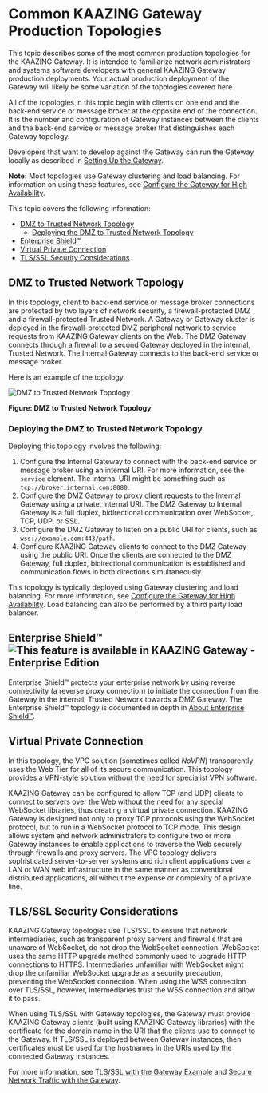 Common KAAZING Gateway Production Topologies
========================================================================

This topic describes some of the most common production topologies for the KAAZING Gateway. It is intended to familiarize network administrators and systems software developers with general KAAZING Gateway production deployments. Your actual production deployment of the Gateway will likely be some variation of the topologies covered here.

All of the topologies in this topic begin with clients on one end and the back-end service or message broker at the opposite end of the connection. It is the number and configuration of Gateway instances between the clients and the back-end service or message broker that distinguishes each Gateway topology.

Developers that want to develop against the Gateway can run the Gateway locally as described in [Setting Up the Gateway](../about/setup-guide.md).

**Note:** Most topologies use Gateway clustering and load balancing. For information on using these features, see [Configure the Gateway for High Availability](../high-availability/o_high_availability.md).

This topic covers the following information:

-   [DMZ to Trusted Network Topology](#dmz-to-trusted-network-topology)
    -   [Deploying the DMZ to Trusted Network Topology](#deploying-the-dmz-to-trusted-network-topology)
-   [Enterprise Shield™](#enterprise-shield--)
-   [Virtual Private Connection](#virtual-private-connection)
-   [TLS/SSL Security Considerations](#tlsssl-security-considerations)

DMZ to Trusted Network Topology
-------------------------------------------------------------

In this topology, client to back-end service or message broker connections are protected by two layers of network security, a firewall-protected DMZ and a firewall-protected Trusted Network. A Gateway or Gateway cluster is deployed in the firewall-protected DMZ peripheral network to service requests from KAAZING Gateway clients on the Web. The DMZ Gateway connects through a firewall to a second Gateway deployed in the internal, Trusted Network. The Internal Gateway connects to the back-end service or message broker.

Here is an example of the topology.

![DMZ to Trusted Network Topology](../images/f-dmz-trusted-top.png)

**Figure: DMZ to Trusted Network Topology**

### <a name="Deploy_DMZ_to_Internal"></a>Deploying the DMZ to Trusted Network Topology

Deploying this topology involves the following:

1.  Configure the Internal Gateway to connect with the back-end service or message broker using an internal URI. For more information, see the `service` element. The internal URI might be something such as `tcp://broker.internal.com:8080`.
2.  Configure the DMZ Gateway to proxy client requests to the Internal Gateway using a private, internal URI. The DMZ Gateway to Internal Gateway is a full duplex, bidirectional communication over WebSocket, TCP, UDP, or SSL.
3.  Configure the DMZ Gateway to listen on a public URI for clients, such as `wss://example.com:443/path`.
4.  Configure KAAZING Gateway clients to connect to the DMZ Gateway using the public URI. Once the clients are connected to the DMZ Gateway, full duplex, bidirectional communication is established and communication flows in both directions simultaneously.

This topology is typically deployed using Gateway clustering and load balancing. For more information, see [Configure the Gateway for High Availability](../high-availability/o_high_availability.md). Load balancing can also be performed by a third party load balancer.

Enterprise Shield™  ![This feature is available in KAAZING Gateway - Enterprise Edition](../images/enterprise-feature.png)
---------------------------------------------------------------------

Enterprise Shield™ protects your enterprise network by using reverse connectivity (a reverse proxy connection) to initiate the connection from the Gateway in the internal, Trusted Network towards a DMZ Gateway. The Enterprise Shield™ topology is documented in depth in [About Enterprise Shield™](../enterprise-shield/o_enterprise_shield_checklist.md#about-enterprise-shield).

Virtual Private Connection
--------------------------------------------

In this topology, the VPC solution (sometimes called *NoVPN*) transparently uses the Web Tier for all of its secure communication. This topology provides a VPN-style solution without the need for specialist VPN software.

KAAZING Gateway can be configured to allow TCP (and UDP) clients to connect to servers over the Web without the need for any special WebSocket libraries, thus creating a virtual private connection. KAAZING Gateway is designed not only to proxy TCP protocols using the WebSocket protocol, but to run in a WebSocket protocol to TCP mode. This design allows system and network administrators to configure two or more Gateway instances to enable applications to traverse the Web securely through firewalls and proxy servers. The VPC topology delivers sophisticated server-to-server systems and rich client applications over a LAN or WAN web infrastructure in the same manner as conventional distributed applications, all without the expense or complexity of a private line.

TLS/SSL Security Considerations
-------------------------------------------------

KAAZING Gateway topologies use TLS/SSL to ensure that network intermediaries, such as transparent proxy servers and firewalls that are unaware of WebSocket, do not drop the WebSocket connection. WebSocket uses the same HTTP upgrade method commonly used to upgrade HTTP connections to HTTPS. Intermediaries unfamiliar with WebSocket might drop the unfamiliar WebSocket upgrade as a security precaution, preventing the WebSocket connection. When using the WSS connection over TLS/SSL, however, intermediaries trust the WSS connection and allow it to pass.

When using TLS/SSL with Gateway topologies, the Gateway must provide KAAZING Gateway clients (built using KAAZING Gateway libraries) with the certificate for the domain name in the URI that the clients use to connect to the Gateway. If TLS/SSL is deployed between Gateway instances, then certificates must be used for the hostnames in the URIs used by the connected Gateway instances.

For more information, see [TLS/SSL with the Gateway Example](../security/u_tls_works.md#tlsssl-with-the-gateway-example) and [Secure Network Traffic with the Gateway](../security/o_tls.md).
